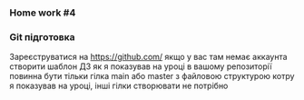 ### Home work #4
### Git підготовка
Зареєструватися на https://github.com/ якщо у вас там немає аккаунта
створити шаблон ДЗ як я показував на уроці
в вашому репозиторії повинна бути тільки гілка main або master з файловою структурою котру я показував на уроці, інші гілки створювати не потрібно 
